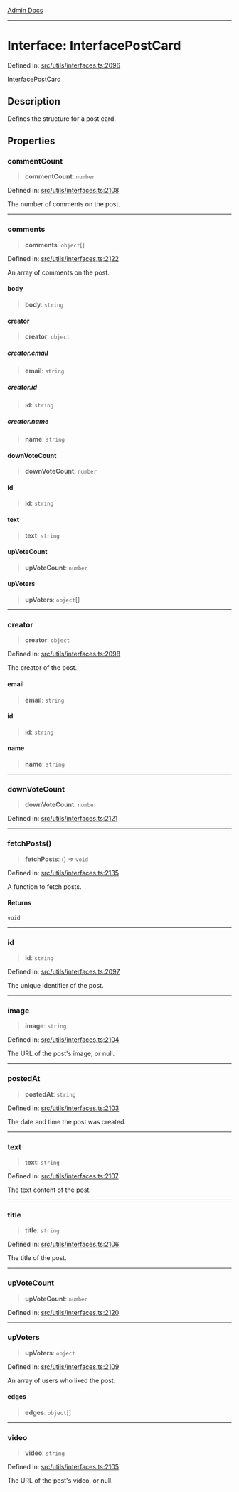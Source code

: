 [Admin Docs](/)

***

# Interface: InterfacePostCard

Defined in: [src/utils/interfaces.ts:2096](https://github.com/PalisadoesFoundation/talawa-admin/blob/main/src/utils/interfaces.ts#L2096)

InterfacePostCard

## Description

Defines the structure for a post card.

## Properties

### commentCount

> **commentCount**: `number`

Defined in: [src/utils/interfaces.ts:2108](https://github.com/PalisadoesFoundation/talawa-admin/blob/main/src/utils/interfaces.ts#L2108)

The number of comments on the post.

***

### comments

> **comments**: `object`[]

Defined in: [src/utils/interfaces.ts:2122](https://github.com/PalisadoesFoundation/talawa-admin/blob/main/src/utils/interfaces.ts#L2122)

An array of comments on the post.

#### body

> **body**: `string`

#### creator

> **creator**: `object`

##### creator.email

> **email**: `string`

##### creator.id

> **id**: `string`

##### creator.name

> **name**: `string`

#### downVoteCount

> **downVoteCount**: `number`

#### id

> **id**: `string`

#### text

> **text**: `string`

#### upVoteCount

> **upVoteCount**: `number`

#### upVoters

> **upVoters**: `object`[]

***

### creator

> **creator**: `object`

Defined in: [src/utils/interfaces.ts:2098](https://github.com/PalisadoesFoundation/talawa-admin/blob/main/src/utils/interfaces.ts#L2098)

The creator of the post.

#### email

> **email**: `string`

#### id

> **id**: `string`

#### name

> **name**: `string`

***

### downVoteCount

> **downVoteCount**: `number`

Defined in: [src/utils/interfaces.ts:2121](https://github.com/PalisadoesFoundation/talawa-admin/blob/main/src/utils/interfaces.ts#L2121)

***

### fetchPosts()

> **fetchPosts**: () => `void`

Defined in: [src/utils/interfaces.ts:2135](https://github.com/PalisadoesFoundation/talawa-admin/blob/main/src/utils/interfaces.ts#L2135)

A function to fetch posts.

#### Returns

`void`

***

### id

> **id**: `string`

Defined in: [src/utils/interfaces.ts:2097](https://github.com/PalisadoesFoundation/talawa-admin/blob/main/src/utils/interfaces.ts#L2097)

The unique identifier of the post.

***

### image

> **image**: `string`

Defined in: [src/utils/interfaces.ts:2104](https://github.com/PalisadoesFoundation/talawa-admin/blob/main/src/utils/interfaces.ts#L2104)

The URL of the post's image, or null.

***

### postedAt

> **postedAt**: `string`

Defined in: [src/utils/interfaces.ts:2103](https://github.com/PalisadoesFoundation/talawa-admin/blob/main/src/utils/interfaces.ts#L2103)

The date and time the post was created.

***

### text

> **text**: `string`

Defined in: [src/utils/interfaces.ts:2107](https://github.com/PalisadoesFoundation/talawa-admin/blob/main/src/utils/interfaces.ts#L2107)

The text content of the post.

***

### title

> **title**: `string`

Defined in: [src/utils/interfaces.ts:2106](https://github.com/PalisadoesFoundation/talawa-admin/blob/main/src/utils/interfaces.ts#L2106)

The title of the post.

***

### upVoteCount

> **upVoteCount**: `number`

Defined in: [src/utils/interfaces.ts:2120](https://github.com/PalisadoesFoundation/talawa-admin/blob/main/src/utils/interfaces.ts#L2120)

***

### upVoters

> **upVoters**: `object`

Defined in: [src/utils/interfaces.ts:2109](https://github.com/PalisadoesFoundation/talawa-admin/blob/main/src/utils/interfaces.ts#L2109)

An array of users who liked the post.

#### edges

> **edges**: `object`[]

***

### video

> **video**: `string`

Defined in: [src/utils/interfaces.ts:2105](https://github.com/PalisadoesFoundation/talawa-admin/blob/main/src/utils/interfaces.ts#L2105)

The URL of the post's video, or null.
